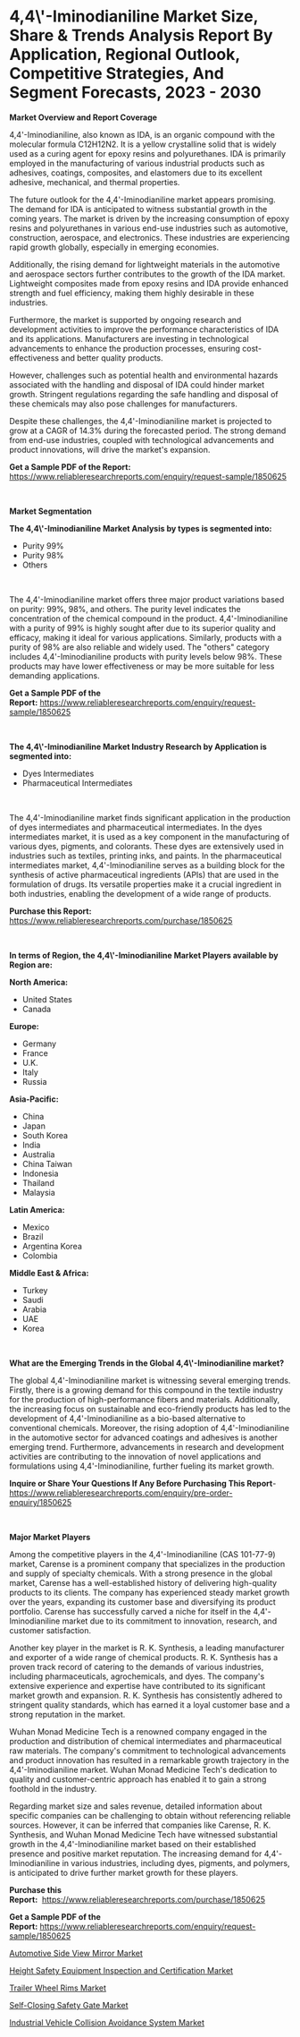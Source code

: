 <p><h1>4,4\'-Iminodianiline Market Size, Share & Trends Analysis Report By Application, Regional Outlook, Competitive Strategies, And Segment Forecasts, 2023 - 2030</h1></p><p><strong>Market Overview and Report Coverage</strong></p>
<p><p>4,4'-Iminodianiline, also known as IDA, is an organic compound with the molecular formula C12H12N2. It is a yellow crystalline solid that is widely used as a curing agent for epoxy resins and polyurethanes. IDA is primarily employed in the manufacturing of various industrial products such as adhesives, coatings, composites, and elastomers due to its excellent adhesive, mechanical, and thermal properties.</p><p>The future outlook for the 4,4'-Iminodianiline market appears promising. The demand for IDA is anticipated to witness substantial growth in the coming years. The market is driven by the increasing consumption of epoxy resins and polyurethanes in various end-use industries such as automotive, construction, aerospace, and electronics. These industries are experiencing rapid growth globally, especially in emerging economies.</p><p>Additionally, the rising demand for lightweight materials in the automotive and aerospace sectors further contributes to the growth of the IDA market. Lightweight composites made from epoxy resins and IDA provide enhanced strength and fuel efficiency, making them highly desirable in these industries.</p><p>Furthermore, the market is supported by ongoing research and development activities to improve the performance characteristics of IDA and its applications. Manufacturers are investing in technological advancements to enhance the production processes, ensuring cost-effectiveness and better quality products.</p><p>However, challenges such as potential health and environmental hazards associated with the handling and disposal of IDA could hinder market growth. Stringent regulations regarding the safe handling and disposal of these chemicals may also pose challenges for manufacturers.</p><p>Despite these challenges, the 4,4'-Iminodianiline market is projected to grow at a CAGR of 14.3% during the forecasted period. The strong demand from end-use industries, coupled with technological advancements and product innovations, will drive the market's expansion.</p></p>
<p><strong>Get a Sample PDF of the Report:</strong> <a href="https://www.reliableresearchreports.com/enquiry/request-sample/1850625">https://www.reliableresearchreports.com/enquiry/request-sample/1850625</a></p>
<p>&nbsp;</p>
<p><strong>Market Segmentation</strong></p>
<p><strong>The 4,4\'-Iminodianiline Market Analysis by types is segmented into:</strong></p>
<p><ul><li>Purity 99%</li><li>Purity 98%</li><li>Others</li></ul></p>
<p>&nbsp;</p>
<p><p>The 4,4'-Iminodianiline market offers three major product variations based on purity: 99%, 98%, and others. The purity level indicates the concentration of the chemical compound in the product. 4,4'-Iminodianiline with a purity of 99% is highly sought after due to its superior quality and efficacy, making it ideal for various applications. Similarly, products with a purity of 98% are also reliable and widely used. The "others" category includes 4,4'-Iminodianiline products with purity levels below 98%. These products may have lower effectiveness or may be more suitable for less demanding applications.</p></p>
<p><strong>Get a Sample PDF of the Report:</strong>&nbsp;<a href="https://www.reliableresearchreports.com/enquiry/request-sample/1850625">https://www.reliableresearchreports.com/enquiry/request-sample/1850625</a></p>
<p>&nbsp;</p>
<p><strong>The 4,4\'-Iminodianiline Market Industry Research by Application is segmented into:</strong></p>
<p><ul><li>Dyes Intermediates</li><li>Pharmaceutical Intermediates</li></ul></p>
<p>&nbsp;</p>
<p><p>The 4,4'-Iminodianiline market finds significant application in the production of dyes intermediates and pharmaceutical intermediates. In the dyes intermediates market, it is used as a key component in the manufacturing of various dyes, pigments, and colorants. These dyes are extensively used in industries such as textiles, printing inks, and paints. In the pharmaceutical intermediates market, 4,4'-Iminodianiline serves as a building block for the synthesis of active pharmaceutical ingredients (APIs) that are used in the formulation of drugs. Its versatile properties make it a crucial ingredient in both industries, enabling the development of a wide range of products.</p></p>
<p><strong>Purchase this Report:</strong>&nbsp; <a href="https://www.reliableresearchreports.com/purchase/1850625">https://www.reliableresearchreports.com/purchase/1850625</a></p>
<p>&nbsp;</p>
<p><strong>In terms of Region, the 4,4\'-Iminodianiline Market Players available by Region are:</strong></p>
<p>
    <p> <strong> North America: </strong>
        <ul>
            <li>United States</li>
            <li>Canada</li>
        </ul>
        </p> 
    <p> <strong> Europe: </strong>
        <ul>
            <li>Germany</li>
            <li>France</li>
            <li>U.K.</li>
            <li>Italy</li>
            <li>Russia</li>
        </ul>
        </p> 
    <p> <strong> Asia-Pacific: </strong>
        <ul>
            <li>China</li>
            <li>Japan</li>
            <li>South Korea</li>
            <li>India</li>
            <li>Australia</li>
            <li>China Taiwan</li>
            <li>Indonesia</li>
            <li>Thailand</li>
            <li>Malaysia</li>
        </ul>
        </p> 
    <p> <strong> Latin America: </strong>
        <ul>
            <li>Mexico</li>
            <li>Brazil</li>
            <li>Argentina Korea</li>
            <li>Colombia</li>
        </ul>
        </p> 
    <p> <strong> Middle East & Africa: </strong>
        <ul>
            <li>Turkey</li>
            <li>Saudi</li>
            <li>Arabia</li>
            <li>UAE</li>
            <li>Korea</li>
        </ul>
    </p>
    </p>
<p>&nbsp;</p>
<p><strong>What are the Emerging Trends in the Global 4,4\'-Iminodianiline market?</strong></p>
<p><p>The global 4,4'-Iminodianiline market is witnessing several emerging trends. Firstly, there is a growing demand for this compound in the textile industry for the production of high-performance fibers and materials. Additionally, the increasing focus on sustainable and eco-friendly products has led to the development of 4,4'-Iminodianiline as a bio-based alternative to conventional chemicals. Moreover, the rising adoption of 4,4'-Iminodianiline in the automotive sector for advanced coatings and adhesives is another emerging trend. Furthermore, advancements in research and development activities are contributing to the innovation of novel applications and formulations using 4,4'-Iminodianiline, further fueling its market growth.</p></p>
<p><strong>Inquire or Share Your Questions If Any Before Purchasing This Report</strong>- <a href="https://www.reliableresearchreports.com/enquiry/pre-order-enquiry/1850625">https://www.reliableresearchreports.com/enquiry/pre-order-enquiry/1850625</a></p>
<p>&nbsp;</p>
<p><strong>Major Market Players</strong></p>
<p><p>Among the competitive players in the 4,4'-Iminodianiline (CAS 101-77-9) market, Carense is a prominent company that specializes in the production and supply of specialty chemicals. With a strong presence in the global market, Carense has a well-established history of delivering high-quality products to its clients. The company has experienced steady market growth over the years, expanding its customer base and diversifying its product portfolio. Carense has successfully carved a niche for itself in the 4,4'-Iminodianiline market due to its commitment to innovation, research, and customer satisfaction.</p><p>Another key player in the market is R. K. Synthesis, a leading manufacturer and exporter of a wide range of chemical products. R. K. Synthesis has a proven track record of catering to the demands of various industries, including pharmaceuticals, agrochemicals, and dyes. The company's extensive experience and expertise have contributed to its significant market growth and expansion. R. K. Synthesis has consistently adhered to stringent quality standards, which has earned it a loyal customer base and a strong reputation in the market.</p><p>Wuhan Monad Medicine Tech is a renowned company engaged in the production and distribution of chemical intermediates and pharmaceutical raw materials. The company's commitment to technological advancements and product innovation has resulted in a remarkable growth trajectory in the 4,4'-Iminodianiline market. Wuhan Monad Medicine Tech's dedication to quality and customer-centric approach has enabled it to gain a strong foothold in the industry.</p><p>Regarding market size and sales revenue, detailed information about specific companies can be challenging to obtain without referencing reliable sources. However, it can be inferred that companies like Carense, R. K. Synthesis, and Wuhan Monad Medicine Tech have witnessed substantial growth in the 4,4'-Iminodianiline market based on their established presence and positive market reputation. The increasing demand for 4,4'-Iminodianiline in various industries, including dyes, pigments, and polymers, is anticipated to drive further market growth for these players.</p></p>
<p><strong>Purchase this Report:</strong>&nbsp;&nbsp;<a href="https://www.reliableresearchreports.com/purchase/1850625">https://www.reliableresearchreports.com/purchase/1850625</a></p>
<p></p>
<p><strong>Get a Sample PDF of the Report:</strong>&nbsp;<a href="https://www.reliableresearchreports.com/enquiry/request-sample/1850625">https://www.reliableresearchreports.com/enquiry/request-sample/1850625</a></p>
<p><p><a href="https://www.linkedin.com/pulse/automotive-side-view-mirror-market-size-share-amp-trends-4se5c/">Automotive Side View Mirror Market</a></p><p><a href="https://github.com/castoriffic/Market-Research-Report-List-1/blob/main/height-safety-equipment-inspection-and-certification-market.md">Height Safety Equipment Inspection and Certification Market</a></p><p><a href="https://www.linkedin.com/pulse/trailer-wheel-rims-market-research-report-unlocks-analysis-fnwgc/">Trailer Wheel Rims Market</a></p><p><a href="https://github.com/mabutironaldo/Market-Research-Report-List-1/blob/main/self-closing-safety-gate-market.md">Self-Closing Safety Gate Market</a></p><p><a href="https://medium.com/@santoshh992151/industrial-vehicle-collision-avoidance-system-market-trends-and-market-analysis-forecasted-for-68b53df36a8c">Industrial Vehicle Collision Avoidance System Market</a></p></p>